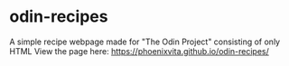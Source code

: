 # odin-recipes

A simple recipe webpage made for "The Odin Project" consisting of only HTML
View the page here: https://phoenixvita.github.io/odin-recipes/